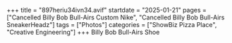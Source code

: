 +++
title = "897heriu34ivn34.avif"
startdate = "2025-01-21"
pages = ["Cancelled Billy Bob Bull-Airs Custom Nike", "Cancelled Billy Bob Bull-Airs SneakerHeadz"]
tags = ["Photos"]
categories = ["ShowBiz Pizza Place", "Creative Engineering"]
+++
Billy Bob Bull-Airs Shoe
